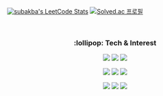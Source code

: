 [![subakba's LeetCode Stats](https://leetcode-stats.vercel.app/api?username=SubAkBa&theme=Raspberry)](https://github.com/JeremyTsaii/leetcode-stats)
[![Solved.ac 프로필](http://mazassumnida.wtf/api/v2/generate_badge?boj=wonju2286)](https://solved.ac/wonju2286)

<br />

<h3 align="center">:lollipop: Tech & Interest</h3>
<p align="center"> 
  <img src="https://img.shields.io/badge/java-3776AB.svg?style=for-the-badge&logo=java&logoColor=white">
  <img src="https://img.shields.io/badge/kotlin-3776AB.svg?style=for-the-badge&logo=kotlin&logoColor=white">
  <img src="https://img.shields.io/badge/IntelliJ&#32;IDEA-0696D7?style=for-the-badge&logo=IntelliJ&#32;IDEA&logoColor=white">
</p>
<p align="center">
  <img src="https://img.shields.io/badge/spring-%236DB33F?style=for-the-badge&logo=spring&logoColor=white">
  <img src="https://img.shields.io/badge/springboot-%236DB33F?style=for-the-badge&logo=springboot&logoColor=white">
  <img src="https://img.shields.io/badge/jpa-%236DB33F?style=for-the-badge&logo=jpa&logoColor=white">
</p>
<p align="center">
  <img src="https://img.shields.io/badge/mysql-%234479A1?style=for-the-badge&logo=mysql&logoColor=white">
  <img src="https://img.shields.io/badge/NGINX-009639?style=for-the-badge&logo=NGINX&logoColor=white">
  <img src="https://img.shields.io/badge/apache%20kafka-grey?style=for-the-badge&logo=apache%20kafka">
</p>
